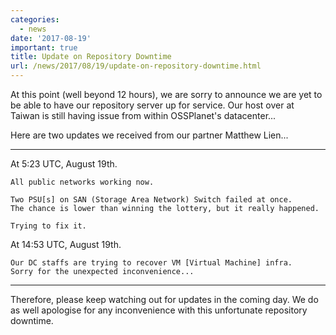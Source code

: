 ```yaml
---
categories:
  - news
date: '2017-08-19'
important: true
title: Update on Repository Downtime
url: /news/2017/08/19/update-on-repository-downtime.html
---
```



At this point (well beyond 12 hours), we are sorry to announce we are yet to be able to have our repository server up for service. Our host over at Taiwan is still having issue from within OSSPlanet's datacenter...

Here are two updates we received from our partner Matthew Lien...

--------

At 5:23 UTC, August 19th.

```
All public networks working now.

Two PSU[s] on SAN (Storage Area Network) Switch failed at once.
The chance is lower than winning the lottery, but it really happened.

Trying to fix it.
```

At 14:53 UTC, August 19th.

```
Our DC staffs are trying to recover VM [Virtual Machine] infra.
Sorry for the unexpected inconvenience...
```

--------

Therefore, please keep watching out for updates in the coming day. We do as well apologise for any inconvenience with this unfortunate repository downtime.